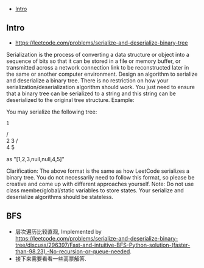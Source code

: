 - [Intro](#intro)

## Intro

- https://leetcode.com/problems/serialize-and-deserialize-binary-tree

Serialization is the process of converting a data structure or object into a sequence of bits so that it can be stored in a file or memory buffer, or transmitted across a network connection link to be reconstructed later in the same or another computer environment.
Design an algorithm to serialize and deserialize a binary tree. There is no restriction on how your serialization/deserialization algorithm should work. You just need to ensure that a binary tree can be serialized to a string and this string can be deserialized to the original tree structure.
Example: 

You may serialize the following tree:

    1
   / \
  2   3
     / \
    4   5

as "[1,2,3,null,null,4,5]"

Clarification: The above format is the same as how LeetCode serializes a binary tree. You do not necessarily need to follow this format, so please be creative and come up with different approaches yourself.
Note: Do not use class member/global/static variables to store states. Your serialize and deserialize algorithms should be stateless.



## BFS
- 层次遍历比较直观, Implemented by https://leetcode.com/problems/serialize-and-deserialize-binary-tree/discuss/296397/Fast-and-intuitive-BFS-Python-solution-(faster-than-98.23).-No-recursion-or-queue-needed.
- 接下来需要看看一些高票解答.
